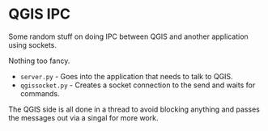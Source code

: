 # QGIS IPC

Some random stuff on doing IPC between QGIS and another application using sockets.

Nothing too fancy.

- `server.py` - Goes into the application that needs to talk to QGIS.
- `qgissocket.py` - Creates a socket connection to the send and waits for commands.

The QGIS side is all done in a thread to avoid blocking anything and passes the messages out
via a singal for more work.